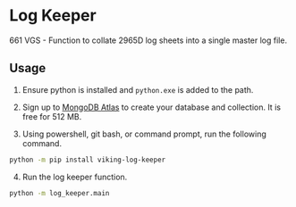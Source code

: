 # Log Keeper
661 VGS - Function to collate 2965D log sheets into a single master log file.

## Usage
1. Ensure python is installed and `python.exe` is added to the path.

2. Sign up to [MongoDB Atlas](https://cloud.mongodb.com) to create your database and collection. It is free for 512 MB.

3. Using powershell, git bash, or command prompt, run the following command.

```bash
python -m pip install viking-log-keeper
```

4. Run the log keeper function.

```bash
python -m log_keeper.main
```